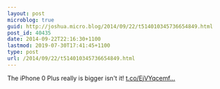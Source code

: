 ```yaml
---
layout: post
microblog: true
guid: http://joshua.micro.blog/2014/09/22/t514010345736654849.html
post_id: 40435
date: 2014-09-22T22:16:30+1100
lastmod: 2019-07-30T17:41:45+1100
type: post
url: /2014/09/22/t514010345736654849.html
---
```

The iPhone 0 Plus really is bigger isn't it! [t.co/EjVYqcemf...](http://t.co/EjVYqcemfT)
